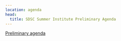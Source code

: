```yaml
---
location: agenda
head:
  title: SDSC Summer Institute Preliminary Agenda
---
```


[Preliminary agenda](https://docs.google.com/document/d/1y9RaO8mduyGiVrADSI3Pue5KnUUeKIhMJDyV77BWw_s/pub)
